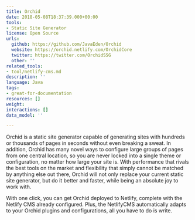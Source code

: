 ```yaml
---
title: Orchid
date: 2018-05-08T18:37:39.000+00:00
tools:
- Static Site Generator
license: Open Source
urls:
  github: https://github.com/JavaEden/Orchid
  website: https://orchid.netlify.com/OrchidCore
  twitter: https://twitter.com/OrchidSSG
  other: ''
related_tools:
- tool/netlify-cms.md
description: ''
language: Java
tags:
- great-for-documentation
resources: []
weight: 
interactions: []
data_model: ''

---
```

Orchid is a static site generator capable of generating sites with hundreds or thousands of pages in seconds without even breaking a sweat. In addition, Orchid has many novel ways to configure large groups of pages from one central location, so you are never locked into a single theme or configuration, no matter how large your site is. With performance that rivals the best tools on the market and flexibility that simply cannot be matched by anything else out there, Orchid will not only replace your current static site generator, but do it better and faster, while being an absolute joy to work with.

With one click, you can get Orchid deployed to Netlify, complete with the Netlify CMS already configured. Plus, the NetlifyCMS automatically adapts to your Orchid plugins and configurations, all you have to do is write.